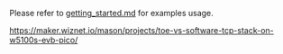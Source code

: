 Please refer to [getting_started.md][link-getting_started] for examples usage.

https://maker.wiznet.io/mason/projects/toe-vs-software-tcp-stack-on-w5100s-evb-pico/


<!--
Link
-->

[link-getting_started]: https://github.com/wiznet-mason/RP2040-HAT-FREERTOS-COREMARK-C/blob/main/getting_started.md
